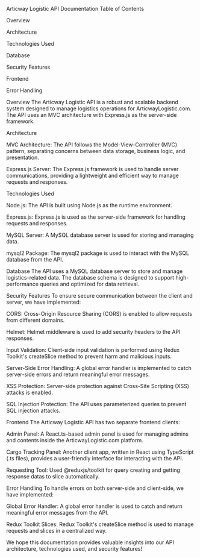 Articway Logistic API Documentation
Table of Contents


Overview

Architecture

Technologies Used

Database

Security Features

Frontend

Error Handling

Overview
The Articway Logistic API is a robust and scalable backend system designed to manage logistics operations for ArticwayLogistic.com. The API uses an MVC architecture with Express.js as the server-side framework.

Architecture

MVC Architecture: The API follows the Model-View-Controller (MVC) pattern, separating concerns between data storage, business logic, and presentation.

Express.js Server: The Express.js framework is used to handle server communications, providing a lightweight and efficient way to manage requests and responses.

Technologies Used

Node.js: The API is built using Node.js as the runtime environment.

Express.js: Express.js is used as the server-side framework for handling requests and responses.

MySQL Server: A MySQL database server is used for storing and managing data.

mysql2 Package: The mysql2 package is used to interact with the MySQL database from the API.

Database
The API uses a MySQL database server to store and manage logistics-related data. The database schema is designed to support high-performance queries and optimized for data retrieval.

Security Features
To ensure secure communication between the client and server, we have implemented:


CORS: Cross-Origin Resource Sharing (CORS) is enabled to allow requests from different domains.

Helmet: Helmet middleware is used to add security headers to the API responses.

Input Validation: Client-side input validation is performed using Redux Toolkit's createSlice method to prevent harm and malicious inputs.

Server-Side Error Handling: A global error handler is implemented to catch server-side errors and return meaningful error messages.

XSS Protection: Server-side protection against Cross-Site Scripting (XSS) attacks is enabled.

SQL Injection Protection: The API uses parameterized queries to prevent SQL injection attacks.

Frontend
The Articway Logistic API has two separate frontend clients:

Admin Panel: A React.ts-based admin panel is used for managing admins and contents inside the ArticwayLogistic.com platform.

Cargo Tracking Panel: Another client app, written in React using TypeScript (.ts files), provides a user-friendly interface for interacting with the API.

Requesting Tool: Used @reduxjs/toolkit for query creating and getting response datas to slice automatically.

Error Handling
To handle errors on both server-side and client-side, we have implemented:


Global Error Handler: A global error handler is used to catch and return meaningful error messages from the API.

Redux Toolkit Slices: Redux Toolkit's createSlice method is used to manage requests and slices in a centralized way.

We hope this documentation provides valuable insights into our API architecture, technologies used, and security features!
